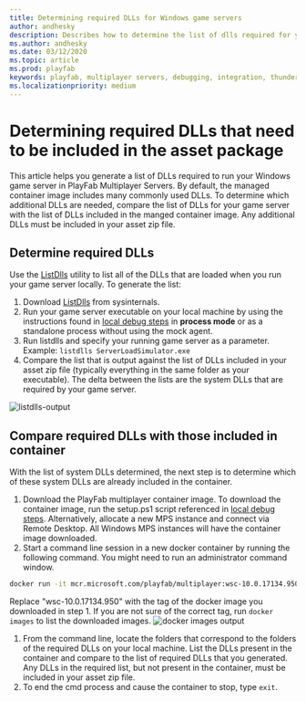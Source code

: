 ```yaml
---
title: Determining required DLLs for Windows game servers
author: andhesky
description: Describes how to determine the list of dlls required for your game servers and how to compare that list to the set of dlls in PlayFab MPS.  
ms.author: andhesky
ms.date: 03/12/2020
ms.topic: article
ms.prod: playfab
keywords: playfab, multiplayer servers, debugging, integration, thunderhead, playfab game server sdk
ms.localizationpriority: medium
---
```


# Determining required DLLs that need to be included in the asset package
This article helps you generate a list of DLLs required to run your Windows game server in PlayFab Multiplayer Servers.
By default, the managed container image includes many commonly used DLLs. To determine which additional DLLs are needed, compare the list of DLLs for your game server with the list of DLLs included in the manged container image. Any additional DLLs must be included in your asset zip file.

## Determine required DLLs
Use the [ListDlls](https://docs.microsoft.com/sysinternals/downloads/listdlls) utility to list all of the DLLs that are loaded when you run your game server locally. To generate the list:

1. Download [ListDlls](https://docs.microsoft.com/sysinternals/downloads/listdlls) from sysinternals.
1. Run your game server executable on your local machine by using the instructions found in [local debug steps](locally-debugging-game-servers-and-integration-with-playfab.md) in **process mode** or as a standalone process without using the mock agent.
1. Run listdlls and specify your running game server as a parameter. Example: `listdlls ServerLoadSimulator.exe`
1. Compare the list that is output against the list of DLLs included in your asset zip file (typically everything in the same folder as your executable). The delta between the lists are the system DLLs that are required by your game server. 

![listdlls-output](media/listdlls-output.png)

## Compare required DLLs with those included in container
With the list of system DLLs determined, the next step is to determine which of these system DLLs are already included in the container.
1. Download the PlayFab multiplayer container image. To download the container image, run the setup.ps1 script referenced in [local debug steps](locally-debugging-game-servers-and-integration-with-playfab.md). Alternatively, allocate a new MPS instance and connect via Remote Desktop. All Windows MPS instances will have the container image downloaded.
1. Start a command line session in a new docker container by running the following command. You might need to run an administrator command window.
```bash
docker run -it mcr.microsoft.com/playfab/multiplayer:wsc-10.0.17134.950 cmd
```
Replace "wsc-10.0.17134.950" with the tag of the docker image you downloaded in step 1. If you are not sure of the correct tag, run `docker images` to list the downloaded images. ![docker images output](media/docker-images.png)
1. From the command line, locate the folders that correspond to the folders of the required DLLs on your local machine.  List the DLLs present in the container and compare to the list of required DLLs that you generated. Any DLLs in the required list, but not present in the container, must be included in your asset zip file.
1. To end the cmd process and cause the container to stop, type `exit`.
